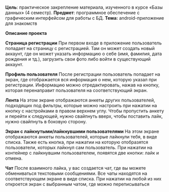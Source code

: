 **Цель**: практическое закрепление материала, изученного в курсе «Базы данных» (4 семестр).
**Предмет**: программное обеспечение с графическим интерфейсом для работы с БД.
**Тема:** android-приложение для знакомств

**Описание проекта**

**Страница регистрации**
При первом входе в приложение пользователь попадает на страницу с регистрацией. Там он может создать новый аккаунт, где он может указать информацию о себе (имя, фамилия, дата рождения и тд.), загрузить свои фото либо войти в существующий аккаунт.

**Профиль пользователя**
После регистрации пользователь попадает на экран, где отображается вся информация о нем, которую указал при регистрации. Информацию можно отредактировать, нажав на кнопку, которая перенаправит пользователя на соответствующий экран.

**Лента**
На этом экране отображаются анкеты других пользователей, подходящих под фильтры, которые можно настроить при нажатии на кнопку с настройками в правом верхнем углу. Чтобы пропустить анкету и перейти к следующей, нужно свайпнуть вверх, чтобы поставить лайк, нужно свайпнуть в боковую сторону.
     
**Экран с лайкнутыми/лайкнувшими пользователями**
На этом экране отображаются анкеты пользователей, которые лайкнули тебя, в виде списка. Также есть кнопка, при нажатии на которую отобразятся пользователи, которых лайкнул сам пользователь. При нажатии на контейнер с лайкнувшим пользователем, появятся две кнопки: лайк и отмена. 

**Чат**
После взаимного лайка, у вас создается чат, где вы можете обмениваться текстовыми сообщениями. Все чаты находятся на соответствующем экране в виде списка. При нажатии на любой из них откроется экран с выбранным чатом, где можно переписываться 
